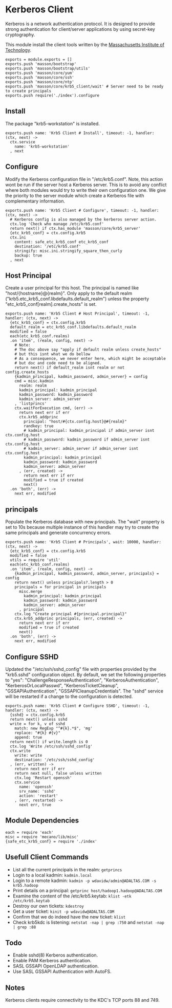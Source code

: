 
# Kerberos Client

Kerberos is a network authentication protocol. It is designed 
to provide strong authentication for client/server applications 
by using secret-key cryptography.

This module install the client tools written by the [Massachusetts 
Institute of Technology](http://web.mit.edu).

    exports = module.exports = []
    exports.push 'masson/bootstrap'
    exports.push 'masson/bootstrap/utils'
    exports.push 'masson/core/yum'
    exports.push 'masson/core/ssh'
    exports.push 'masson/core/ntp'
    exports.push 'masson/core/krb5_client/wait' # Server need to be ready to create principals
    exports.push require('./index').configure

## Install

The package "krb5-workstation" is installed.

    exports.push name: 'Krb5 Client # Install', timeout: -1, handler: (ctx, next) ->
      ctx.service
        name: 'krb5-workstation'
      , next

## Configure

Modify the Kerberos configuration file in "/etc/krb5.conf". Note, 
this action wont be run if the server host a Kerberos server. 
This is to avoid any conflict where both modules would try to write 
their own configuration one. We give the priority to the server module 
which create a Kerberos file with complementary information.

    exports.push name: 'Krb5 Client # Configure', timeout: -1, handler: (ctx, next) ->
      # Kerberos config is also managed by the kerberos server action.
      ctx.log 'Check who manage /etc/krb5.conf'
      return next() if ctx.has_module 'masson/core/krb5_server'
      {etc_krb5_conf} = ctx.config.krb5
      ctx.ini
        content: safe_etc_krb5_conf etc_krb5_conf
        destination: '/etc/krb5.conf'
        stringify: misc.ini.stringify_square_then_curly
        backup: true
      , next

## Host Principal

Create a user principal for this host. The principal is named like 
"host/{hostname}@{realm}". Only apply to the default realm 
("krb5.etc\_krb5\_conf.libdefaults.default_realm") unless the property
"etc_krb5_conf[realm].create\_hosts" is set.

    exports.push name: 'Krb5 Client # Host Principal', timeout: -1, handler: (ctx, next) ->
      {etc_krb5_conf} = ctx.config.krb5
      default_realm = etc_krb5_conf.libdefaults.default_realm
      modified = false
      each(etc_krb5_conf.realms)
      .on 'item', (realm, config, next) ->
        # Note:
        # The doc above say "apply if default realm unless create_hosts"
        # but this isnt what we do bellow
        # As a consequence, we never enter here, which might be acceptable
        # but doc and code need to be aligned.
        return next() if default_realm isnt realm or not config.create_hosts
        {kadmin_principal, kadmin_password, admin_server} = config
        cmd = misc.kadmin
          realm: realm
          kadmin_principal: kadmin_principal
          kadmin_password: kadmin_password
          kadmin_server: admin_server
        , 'listprincs'
        ctx.waitForExecution cmd, (err) ->
          return next err if err
          ctx.krb5_addprinc
            principal: "host/#{ctx.config.host}@#{realm}"
            randkey: true
            # kadmin_principal: kadmin_principal if admin_server isnt ctx.config.host
            # kadmin_password: kadmin_password if admin_server isnt ctx.config.host
            # kadmin_server: admin_server if admin_server isnt ctx.config.host
            kadmin_principal: kadmin_principal
            kadmin_password: kadmin_password
            kadmin_server: admin_server
          , (err, created) ->
            return next err if err
            modified = true if created
            next()
      .on 'both', (err) ->
        next err, modified

## principals

Populate the Kerberos database with new principals. The "wait" property is
set to 10s because multiple instance of this handler may try to create the same
principals and generate concurrency errors.

    exports.push name: 'Krb5 Client # Principals', wait: 10000, handler: (ctx, next) ->
      {etc_krb5_conf} = ctx.config.krb5
      modified = false
      utils = require 'util'
      each(etc_krb5_conf.realms)
      .on 'item', (realm, config, next) ->
        {kadmin_principal, kadmin_password, admin_server, principals} = config
        return next() unless principals?.length > 0
        principals = for principal in principals
          misc.merge
            kadmin_principal: kadmin_principal
            kadmin_password: kadmin_password
            kadmin_server: admin_server
          , principal
        ctx.log "Create principal #{principal.principal}"
        ctx.krb5_addprinc principals, (err, created) ->
          return next err if err
          modified = true if created
          next()
      .on 'both', (err) ->
        next err, modified

## Configure SSHD

Updated the "/etc/ssh/sshd\_config" file with properties provided by the "krb5.sshd" 
configuration object. By default, we set the following properties to "yes": "ChallengeResponseAuthentication",
"KerberosAuthentication", "KerberosOrLocalPasswd", "KerberosTicketCleanup", "GSSAPIAuthentication", 
"GSSAPICleanupCredentials". The "sshd" service will be restarted if a change to the configuration is detected.

    exports.push name: 'Krb5 Client # Configure SSHD', timeout: -1, handler: (ctx, next) ->
      {sshd} = ctx.config.krb5
      return next() unless sshd
      write = for k, v of sshd
        match: new RegExp "^#{k}.*$", 'mg'
        replace: "#{k} #{v}"
        append: true
      return next() if write.length is 0
      ctx.log 'Write /etc/ssh/sshd_config'
      ctx.write
        write: write
        destination: '/etc/ssh/sshd_config'
      , (err, written) ->
        return next err if err
        return next null, false unless written
        ctx.log 'Restart openssh'
        ctx.service
          name: 'openssh'
          srv_name: 'sshd'
          action: 'restart'
        , (err, restarted) ->
          next err, true

## Module Dependencies

    each = require 'each'
    misc = require 'mecano/lib/misc'
    {safe_etc_krb5_conf} = require './index'

## Usefull Client Commands

*   List all the current principals in the realm: `getprincs`
*   Login to a local kadmin: `kadmin.local`
*   Login to a remote kadmin: `kadmin -p wdavidw/admin@ADALTAS.COM -s krb5.hadoop`
*   Print details on a principal: `getprinc host/hadoop1.hadoop@ADALTAS.COM`
*   Examine the content of the /etc/krb5.keytab: `klist -etk /etc/krb5.keytab`
*   Destroy our own tickets: `kdestroy`
*   Get a user ticket: `kinit -p wdavidw@ADALTAS.COM`
*   Confirm that we do indeed have the new ticket: `klist`
*   Check krb5kdc is listening: `netstat -nap | grep :750` and `netstat -nap | grep :88`

## Todo

*   Enable sshd(8) Kerberos authentication.
*   Enable PAM Kerberos authentication.
*   SASL GSSAPI OpenLDAP authentication.
*   Use SASL GSSAPI Authentication with AutoFS.

## Notes

Kerberos clients require connectivity to the KDC's TCP ports 88 and 749.


